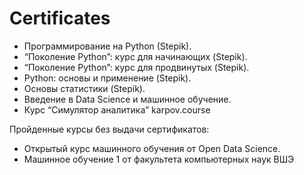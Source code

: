 # Certificates
- Программирование на Python (Stepik).
- “Поколение Python”: курс для начинающих (Stepik).
- “Поколение Python”: курс для продвинутых (Stepik).
- Python: основы и применение (Stepik).
- Основы статистики (Stepik).
- Введение в Data Science и машинное обучение.
- Курс “Симулятор аналитика” karpov.course
 
Пройденные курсы без выдачи сертификатов:
- Открытый курс машинного обучения от Open Data Science.
- Машинное обучение 1  от факультета компьютерных наук ВШЭ
